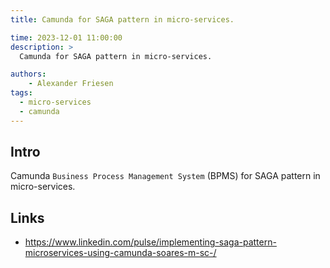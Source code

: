 ```yaml
---
title: Camunda for SAGA pattern in micro-services.

time: 2023-12-01 11:00:00
description: >
  Camunda for SAGA pattern in micro-services.

authors:
    - Alexander Friesen
tags:
  - micro-services
  - camunda
---
```


## Intro

Camunda ``Business Process Management System`` (BPMS) for SAGA pattern in micro-services.


## Links
 - <https://www.linkedin.com/pulse/implementing-saga-pattern-microservices-using-camunda-soares-m-sc-/>
